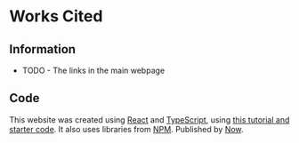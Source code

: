 # Works Cited

## Information

- TODO - The links in the main webpage

## Code

This website was created using [React](https://reactjs.org/) and [TypeScript](https://www.typescriptlang.org/), using [this tutorial and starter code](https://github.com/Microsoft/TypeScript-React-Starter). It also uses libraries from [NPM](https://www.npmjs.com/). Published by [Now](https://zeit.co/now).

